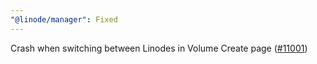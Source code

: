 ```yaml
---
"@linode/manager": Fixed
---
```


Crash when switching between Linodes in Volume Create page ([#11001](https://github.com/linode/manager/pull/11001))
